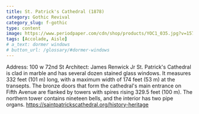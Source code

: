 ```yaml
---
title: St. Patrick's Cathedral (1878)
category: Gothic Revival
category_slug: f-gothic
type: content
image: https://www.periodpaper.com/cdn/shop/products/YOC1_035.jpg?v=1571712353
tags: [Accolade, Aisle]
# a_text: dormer windows
# button_url: /glossary/#dormer-windows
---
```


Address: 100 w 72nd St
Architect: James Renwick Jr
St. Patrick's Cathedral is clad in marble and has several dozen stained glass windows. It measures 332 feet (101 m) long, with a maximum width of 174 feet (53 m) at the transepts. The bronze doors that form the cathedral's main entrance on Fifth Avenue are flanked by towers with spires rising 329.5 feet (100 m). The northern tower contains nineteen bells, and the interior has two pipe organs. 
https://saintpatrickscathedral.org/history-heritage

